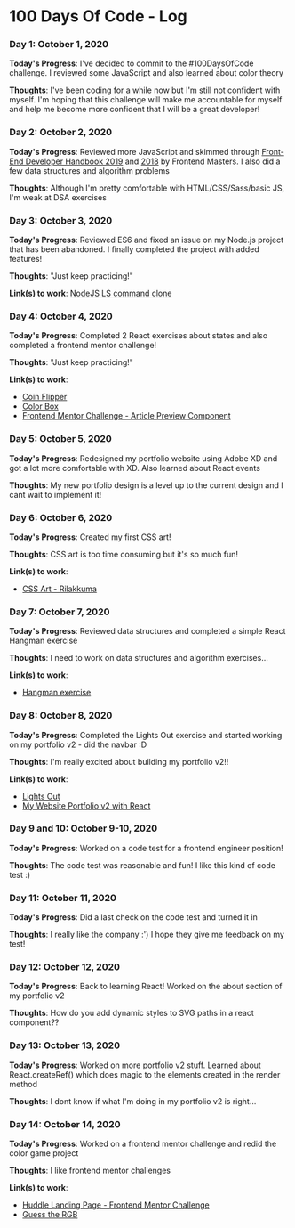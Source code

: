 # 100 Days Of Code - Log

### Day 1: October 1, 2020

**Today's Progress**: I've decided to commit to the #100DaysOfCode challenge. I reviewed some JavaScript and also learned about color theory

**Thoughts**: I've been coding for a while now but I'm still not confident with myself. I'm hoping that this challenge will make me accountable for myself and help me become more confident that I will be a great developer!

### Day 2: October 2, 2020

**Today's Progress**: Reviewed more JavaScript and skimmed through [Front-End Developer Handbook 2019](https://frontendmasters.com/books/front-end-handbook/2019/) and [2018](https://frontendmasters.com/books/front-end-handbook/2018/) by Frontend Masters. I also did a few data structures and algorithm problems

**Thoughts**: Although I'm pretty comfortable with HTML/CSS/Sass/basic JS, I'm weak at DSA exercises

### Day 3: October 3, 2020

**Today's Progress**: Reviewed ES6 and fixed an issue on my Node.js project that has been abandoned. I finally completed the project with added features!

**Thoughts**: "Just keep practicing!"

**Link(s) to work**: [NodeJS LS command clone](https://github.com/michelleracho/nodejs-ls-command-clone)

### Day 4: October 4, 2020

**Today's Progress**: Completed 2 React exercises about states and also completed a frontend mentor challenge!

**Thoughts**: "Just keep practicing!"

**Link(s) to work**: 
  - [Coin Flipper](https://github.com/michelleracho/reactjs-coin-filpper)
  - [Color Box](https://github.com/michelleracho/reactjs-color-box)
  - [Frontend Mentor Challenge - Article Preview Component](https://github.com/michelleracho/article-preview-component)
  
 ### Day 5: October 5, 2020

**Today's Progress**: Redesigned my portfolio website using Adobe XD and got a lot more comfortable with XD. Also learned about React events

**Thoughts**: My new portfolio design is a level up to the current design and I cant wait to implement it!

 ### Day 6: October 6, 2020

**Today's Progress**: Created my first CSS art!

**Thoughts**: CSS art is too time consuming but it's so much fun!

**Link(s) to work**: 
  - [CSS Art - Rilakkuma](https://codepen.io/michruuu/pen/vYKYYLd?editors=1100)
  
### Day 7: October 7, 2020

**Today's Progress**: Reviewed data structures and completed a simple React Hangman exercise

**Thoughts**: I need to work on data structures and algorithm exercises...

**Link(s) to work**: 
  - [Hangman exercise](https://github.com/michelleracho/reactjs-hangman)
  
 ### Day 8: October 8, 2020

**Today's Progress**: Completed the Lights Out exercise and started working on my portfolio v2 - did the navbar :D

**Thoughts**: I'm really excited about building my portfolio v2!!

**Link(s) to work**: 
  - [Lights Out](https://github.com/michelleracho/reactjs-lights-out)
  - [My Website Portfolio v2 with React](https://github.com/michelleracho/my-website-v2)
  
### Day 9 and 10: October 9-10, 2020

**Today's Progress**: Worked on a code test for a frontend engineer position!

**Thoughts**: The code test was reasonable and fun! I like this kind of code test :)

### Day 11: October 11, 2020

**Today's Progress**: Did a last check on the code test and turned it in

**Thoughts**: I really like the company :') I hope they give me feedback on my test!

### Day 12: October 12, 2020

**Today's Progress**: Back to learning React! Worked on the about section of my portfolio v2

**Thoughts**: How do you add dynamic styles to SVG paths in a react component??

### Day 13: October 13, 2020

**Today's Progress**: Worked on more portfolio v2 stuff. Learned about React.createRef() which does magic to the elements created in the render method

**Thoughts**: I dont know if what I'm doing in my portfolio v2 is right...

### Day 14: October 14, 2020

**Today's Progress**: Worked on a frontend mentor challenge and redid the color game project

**Thoughts**: I like frontend mentor challenges

**Link(s) to work**: 
  - [Huddle Landing Page - Frontend Mentor Challenge](https://github.com/michelleracho/huddle-landing-page-with-a-single-introductory-section)
  - [Guess the RGB](https://github.com/michelleracho/guess-the-rgb)


